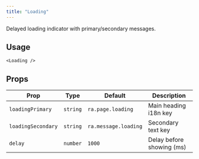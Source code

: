 ```yaml
---
title: "Loading"
---
```


Delayed loading indicator with primary/secondary messages.

## Usage

```tsx
<Loading />
```

## Props

| Prop | Type | Default | Description |
|------|------|---------|-------------|
| `loadingPrimary` | `string` | `ra.page.loading` | Main heading i18n key |
| `loadingSecondary` | `string` | `ra.message.loading` | Secondary text key |
| `delay` | `number` | `1000` | Delay before showing (ms) |

